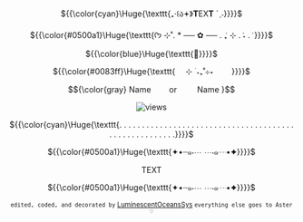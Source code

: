 
<p align="center"> ${{\color{cyan}\Huge{\texttt{₊‧꒰ა𖥔》𝐓EX𝐓 ˊˎ˗}}}}$ </p>

<p align="center"> ${{\color{#0500a1}\Huge{\texttt{ᡣ𐭩 ⊹˚. * ── ✿ ── . ݁₊ ⊹ . ݁˖ . ݁ }}}}$ </p>
<p align="center"> ${{\color{blue}\Huge{\texttt{🦈}}}}$ </p>
<p align="center"> ${{\color{#0083ff}\Huge{\texttt{   ⊹ ࣪ ˖₊˚⊹⋆   }}}}$ </p>

<p align="center"> $${\color{gray}
  Name    or    Name }$$

<div align="center">
 
  ![views](https://komarev.com/ghpvc/?username=ChancesHusband&abbreviated=true&label=Views&color=blue)

<p align="center"> ${{\color{cyan}\Huge{\texttt{. . . . . . . . . . . . . . . . . . . . . . . . . . . . . . . . . . . . . . . . . . . . . . . . . . . . .  .}}}}$ </p>


<p align="center"> ${{\color{#0500a1}\Huge{\texttt{✦•┈๑⋅⋯ ⋯⋅๑┈•✦}}}}$ </p>

TEXT

<p align="center"> ${{\color{#0500a1}\Huge{\texttt{✦•┈๑⋅⋯ ⋯⋅๑┈•✦}}}}$ </p>


<sub> ``edited, coded, and decorated by`` [LuminescentOceansSys](https://github.com/LuminescentOceansSys) ``everything else goes to Aster ♡`` </sub>
                                                                                                                                                                    
